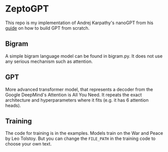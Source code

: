 # ZeptoGPT

This repo is my implementation of Andrej Karpathy's nanoGPT from his
[guide](https://www.youtube.com/watch?v=kCc8FmEb1nY) on how to build GPT from
scratch.

## Bigram

A simple bigram language model can be found in bigram.py. It does not use any
serious mechanism such as attention.

## GPT

More advanced transformer model, that represents a decoder from the Google
DeepMind's Attention is All You Need. It repeats the exact architecture and
hyperparameters where it fits (e.g. it has 6 attention heads).

## Training

The code for training is in the examples. Models train on the War and Peace by
Leo Tolstoy. But you can change the `FILE_PATH` in the training code to choose
your own text.
